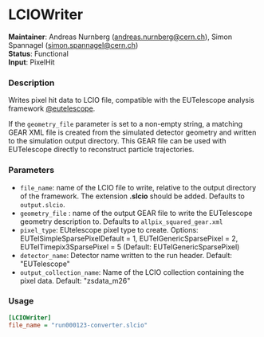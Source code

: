 # LCIOWriter
**Maintainer**: Andreas Nurnberg (<andreas.nurnberg@cern.ch>), Simon Spannagel (<simon.spannagel@cern.ch>)  
**Status**: Functional  
**Input**: PixelHit  

### Description
Writes pixel hit data to LCIO file, compatible with the EUTelescope analysis framework [@eutelescope].

If the `geometry_file` parameter is set to a non-empty string, a matching GEAR XML file is created from the simulated detector geometry and written to the simulation output directory. This GEAR file can be used with EUTelescope directly to reconstruct particle trajectories.

### Parameters
* `file_name`: name of the LCIO file to write, relative to the output directory of the framework. The extension **.slcio** should be added. Defaults to `output.slcio`.
* `geometry_file` : name of the output GEAR file to write the EUTelescope geometry description to. Defaults to `allpix_squared_gear.xml`
* `pixel_type`: EUtelescope pixel type to create. Options: EUTelSimpleSparsePixelDefault = 1, EUTelGenericSparsePixel = 2, EUTelTimepix3SparsePixel = 5 (Default: EUTelGenericSparsePixel)
* `detector_name`: Detector name written to the run header. Default: "EUTelescope"
* `output_collection_name`: Name of the LCIO collection containing the pixel data. Default: "zsdata_m26"

### Usage
```ini
[LCIOWriter]
file_name = "run000123-converter.slcio"
```

[@eutelescope]: http://eutelescope.web.cern.ch/
